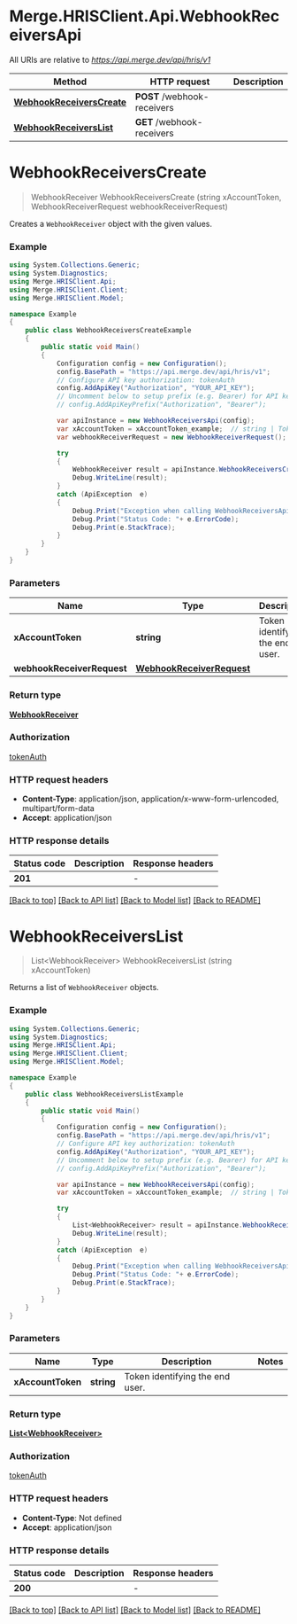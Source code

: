 # Merge.HRISClient.Api.WebhookReceiversApi

All URIs are relative to *https://api.merge.dev/api/hris/v1*

Method | HTTP request | Description
------------- | ------------- | -------------
[**WebhookReceiversCreate**](WebhookReceiversApi.md#webhookreceiverscreate) | **POST** /webhook-receivers | 
[**WebhookReceiversList**](WebhookReceiversApi.md#webhookreceiverslist) | **GET** /webhook-receivers | 


<a name="webhookreceiverscreate"></a>
# **WebhookReceiversCreate**
> WebhookReceiver WebhookReceiversCreate (string xAccountToken, WebhookReceiverRequest webhookReceiverRequest)



Creates a `WebhookReceiver` object with the given values.

### Example
```csharp
using System.Collections.Generic;
using System.Diagnostics;
using Merge.HRISClient.Api;
using Merge.HRISClient.Client;
using Merge.HRISClient.Model;

namespace Example
{
    public class WebhookReceiversCreateExample
    {
        public static void Main()
        {
            Configuration config = new Configuration();
            config.BasePath = "https://api.merge.dev/api/hris/v1";
            // Configure API key authorization: tokenAuth
            config.AddApiKey("Authorization", "YOUR_API_KEY");
            // Uncomment below to setup prefix (e.g. Bearer) for API key, if needed
            // config.AddApiKeyPrefix("Authorization", "Bearer");

            var apiInstance = new WebhookReceiversApi(config);
            var xAccountToken = xAccountToken_example;  // string | Token identifying the end user.
            var webhookReceiverRequest = new WebhookReceiverRequest(); // WebhookReceiverRequest | 

            try
            {
                WebhookReceiver result = apiInstance.WebhookReceiversCreate(xAccountToken, webhookReceiverRequest);
                Debug.WriteLine(result);
            }
            catch (ApiException  e)
            {
                Debug.Print("Exception when calling WebhookReceiversApi.WebhookReceiversCreate: " + e.Message );
                Debug.Print("Status Code: "+ e.ErrorCode);
                Debug.Print(e.StackTrace);
            }
        }
    }
}
```

### Parameters

Name | Type | Description  | Notes
------------- | ------------- | ------------- | -------------
 **xAccountToken** | **string**| Token identifying the end user. | 
 **webhookReceiverRequest** | [**WebhookReceiverRequest**](WebhookReceiverRequest.md)|  | 

### Return type

[**WebhookReceiver**](WebhookReceiver.md)

### Authorization

[tokenAuth](../README.md#tokenAuth)

### HTTP request headers

 - **Content-Type**: application/json, application/x-www-form-urlencoded, multipart/form-data
 - **Accept**: application/json


### HTTP response details
| Status code | Description | Response headers |
|-------------|-------------|------------------|
| **201** |  |  -  |

[[Back to top]](#) [[Back to API list]](../README.md#documentation-for-api-endpoints) [[Back to Model list]](../README.md#documentation-for-models) [[Back to README]](../README.md)

<a name="webhookreceiverslist"></a>
# **WebhookReceiversList**
> List&lt;WebhookReceiver&gt; WebhookReceiversList (string xAccountToken)



Returns a list of `WebhookReceiver` objects.

### Example
```csharp
using System.Collections.Generic;
using System.Diagnostics;
using Merge.HRISClient.Api;
using Merge.HRISClient.Client;
using Merge.HRISClient.Model;

namespace Example
{
    public class WebhookReceiversListExample
    {
        public static void Main()
        {
            Configuration config = new Configuration();
            config.BasePath = "https://api.merge.dev/api/hris/v1";
            // Configure API key authorization: tokenAuth
            config.AddApiKey("Authorization", "YOUR_API_KEY");
            // Uncomment below to setup prefix (e.g. Bearer) for API key, if needed
            // config.AddApiKeyPrefix("Authorization", "Bearer");

            var apiInstance = new WebhookReceiversApi(config);
            var xAccountToken = xAccountToken_example;  // string | Token identifying the end user.

            try
            {
                List<WebhookReceiver> result = apiInstance.WebhookReceiversList(xAccountToken);
                Debug.WriteLine(result);
            }
            catch (ApiException  e)
            {
                Debug.Print("Exception when calling WebhookReceiversApi.WebhookReceiversList: " + e.Message );
                Debug.Print("Status Code: "+ e.ErrorCode);
                Debug.Print(e.StackTrace);
            }
        }
    }
}
```

### Parameters

Name | Type | Description  | Notes
------------- | ------------- | ------------- | -------------
 **xAccountToken** | **string**| Token identifying the end user. | 

### Return type

[**List&lt;WebhookReceiver&gt;**](WebhookReceiver.md)

### Authorization

[tokenAuth](../README.md#tokenAuth)

### HTTP request headers

 - **Content-Type**: Not defined
 - **Accept**: application/json


### HTTP response details
| Status code | Description | Response headers |
|-------------|-------------|------------------|
| **200** |  |  -  |

[[Back to top]](#) [[Back to API list]](../README.md#documentation-for-api-endpoints) [[Back to Model list]](../README.md#documentation-for-models) [[Back to README]](../README.md)

